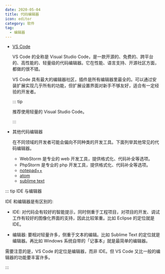 ```yaml
---
date: 2020-05-04
title: 代码编辑器
icon: editor
category: 软件
tag:
  - 编辑器
---
```


- [VS Code](vscode/README.md)

  VS Code 的全称是 Visual Studio Code，是一款开源的、免费的、跨平台的、高性能的、轻量级的代码编辑器。它在性能、语言支持、开源社区方面，都做的很不错。

  VS Code 具有最大的编辑器社区，插件是所有编辑器里最全的。可以通过安装扩展实现几乎所有的功能，但扩展设置界面对新手不够友好，适合有一定经验的开发者。

  ::: tip

  推荐使用轻量的 Visual Studio Code。

  :::

- 其他代码编辑器

  在不同领域的开发者可能会偏向不同种类的开发工具。下面列举其他常见的代码编辑器。

  - WebStorm 是专业的 web 开发工具，提供格式化、代码补全等选项。
  - PhpStorm 是专业的 php 开发工具，提供格式化、代码补全等选项。
  - [notepad++](https://notepad-plus-plus.org/)
  - [atom](https://atom.io/)
  - [sublime text](https://www.sublimetext.com/3)

::: tip IDE 与编辑器

IDE 和编辑器是有区别的:

- IDE: 对代码会有较好的智能提示，同时侧重于工程项目，对项目的开发、调试工作有较好的图像化界面的支持，因此比较笨重。比如 Eclipse 的定位就是 IDE。

- 编辑器: 要相对轻量许多，侧重于文本的编辑。比如 Sublime Text 的定位就是编辑器。再比如 Windows 系统自带的「记事本」就是最简单的编辑器。

需要注意的是，VS Code 的定位是编辑器，而非 IDE。但 VS Code 又比一般的编辑器的功能要丰富许多。

:::

